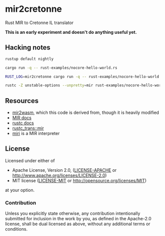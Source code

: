 # mir2cretonne
Rust MIR to Cretonne IL translator

**This is an early experiment and doesn't do anything useful yet.**

## Hacking notes

```sh
rustup default nightly

cargo run -q -- rust-examples/nocore-hello-world.rs

RUST_LOG=mir2cretonne cargo run -q -- rust-examples/nocore-hello-world.rs

rustc -Z unstable-options --unpretty=mir rust-examples/nocore-hello-world.rs
```

## Resources

* [mir2wasm](https://github.com/brson/mir2wasm/), which this code is derived from, though it is heavily modified
* [MIR docs](https://github.com/rust-lang/rfcs/blob/master/text/1211-mir.md)
* [rustc docs](https://manishearth.github.io/rust-internals-docs/rustc/index.html)
* [rustc_trans::mir](https://github.com/rust-lang/rust/tree/master/src/librustc_trans/mir)
* [miri](https://github.com/solson/miri) is a MIR interpreter

## License

Licensed under either of

 * Apache License, Version 2.0, ([LICENSE-APACHE](LICENSE-APACHE) or http://www.apache.org/licenses/LICENSE-2.0)
 * MIT license ([LICENSE-MIT](LICENSE-MIT) or http://opensource.org/licenses/MIT)

at your option.

### Contribution

Unless you explicitly state otherwise, any contribution intentionally submitted
for inclusion in the work by you, as defined in the Apache-2.0 license, shall be dual licensed as above, without any
additional terms or conditions.
